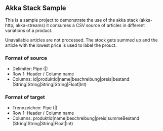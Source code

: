 ## Akka Stack Sample

This is a sample project to demonstrate the use of the akka stack (akka-http, akka-streams)
it consumes a CSV source of articles in different variations  of a product.

Unavailable articles are not processed. The stock gets summed up and the article with the 
lowest price is used to label the prouct.




### Format of source
- Delimiter: Pipe (|)
- Row 1: Header / Column name
- Columns: id|produktId|name|beschreibung|preis|bestand (String|String|String|String|Float|Int)

### Format of target
- Trennzeichen: Pipe (|)
- Row 1: Header / Column name
- Columns: produktId|name|beschreibung|preis|summeBestand (String|String|String|Float|Int)

